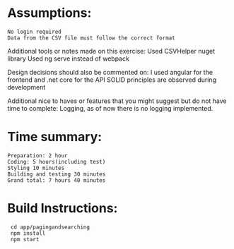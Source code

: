 # Assumptions:
    No login required
    Data from the CSV file must follow the correct format
    
Additional tools or notes made on this exercise:
    Used CSVHelper nuget library
    Used ng serve instead of webpack
    
Design decisions should also be commented on:
    I used angular for the frontend and .net core for the API
    SOLID principles are observed during development
    
Additional nice to haves or features that you might suggest but do not have time to complete:
    Logging, as of now there is no logging implemented.
    
# Time summary:
    Preparation: 2 hour 
    Coding: 5 hours(including test) 
    Styling 10 minutes 
    Building and testing 30 minutes 
    Grand total: 7 hours 40 minutes
    
# Build Instructions: 
     cd app/pagingandsearching 
     npm install 
     npm start
    
